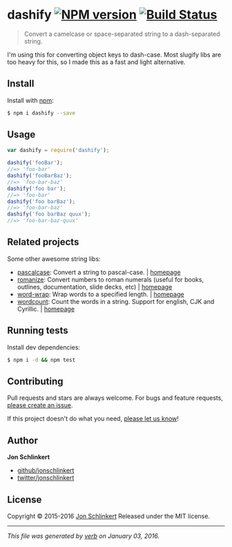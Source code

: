 # dashify [![NPM version](https://img.shields.io/npm/v/dashify.svg)](https://www.npmjs.com/package/dashify) [![Build Status](https://img.shields.io/travis/jonschlinkert/dashify.svg)](https://travis-ci.org/jonschlinkert/dashify)

> Convert a camelcase or space-separated string to a dash-separated string.

I'm using this for converting object keys to dash-case. Most slugify libs are too heavy for this, so I made this as a fast and light alternative.

## Install

Install with [npm](https://www.npmjs.com/):

```sh
$ npm i dashify --save
```

## Usage

```js
var dashify = require('dashify');

dashify('fooBar');
//=> 'foo-bar'
dashify('fooBarBaz');
//=> 'foo-bar-baz'
dashify('foo bar');
//=> 'foo-bar'
dashify('foo barBaz');
//=> 'foo-bar-baz'
dashify('foo barBaz quux');
//=> 'foo-bar-baz-quux'
```

## Related projects

Some other awesome string libs:

* [pascalcase](https://www.npmjs.com/package/pascalcase): Convert a string to pascal-case. | [homepage](https://github.com/jonschlinkert/pascalcase)
* [romanize](https://www.npmjs.com/package/romanize): Convert numbers to roman numerals (useful for books, outlines, documentation, slide decks, etc) | [homepage](https://github.com/jonschlinkert/romanize)
* [word-wrap](https://www.npmjs.com/package/word-wrap): Wrap words to a specified length. | [homepage](https://github.com/jonschlinkert/word-wrap)
* [wordcount](https://www.npmjs.com/package/wordcount): Count the words in a string. Support for english, CJK and Cyrillic. | [homepage](https://github.com/jonschlinkert/wordcount)

## Running tests

Install dev dependencies:

```sh
$ npm i -d && npm test
```

## Contributing

Pull requests and stars are always welcome. For bugs and feature requests, [please create an issue](https://github.com/jonschlinkert/dashify/issues/new).

If this project doesn't do what you need, [please let us know](https://github.com/jonschlinkert/dashify/issues)!

## Author

**Jon Schlinkert**

* [github/jonschlinkert](https://github.com/jonschlinkert)
* [twitter/jonschlinkert](http://twitter.com/jonschlinkert)

## License

Copyright © 2015-2016 [Jon Schlinkert](https://github.com/jonschlinkert)
Released under the MIT license.

***

_This file was generated by [verb](https://github.com/verbose/verb) on January 03, 2016._